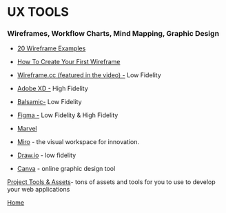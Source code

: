 # UX TOOLS

### Wireframes, Workflow Charts, Mind Mapping, Graphic Design

- [20 Wireframe Examples](https://www.flux-academy.com/blog/20-wireframe-examples-for-web-design)

- [How To Create Your First Wireframe](https://www.youtube.com/watch?v=qpH7-KFWZRI)

- [Wireframe.cc (featured in the video) -](https://wireframe.cc/) Low Fidelity

- [Adobe XD -](https://www.adobe.com/products/xd.html) High Fidelity

- [Balsamic-](https://balsamiq.com/) Low Fidelity

- [Figma -](https://www.figma.com/) Low Fidelity & High Fidelity

- [Marvel](https://marvelapp.com/)

- [Miro](https://miro.com/app/dashboard/) - the visual workspace for innovation.

- [Draw.io](https://app.diagrams.net/) - low fidelity

- [Canva](https://www.canva.com/) - online graphic design tool

[Project Tools & Assets](project-tools)- tons of assets and tools for you to use to develop your web applications

[Home][def]

[def]: README.md
